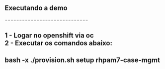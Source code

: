 ## Executando a demo
=============================

1 - Logar no openshift via oc  
2 - Executar os comandos abaixo:  
---
bash -x ./provision.sh setup rhpam7-case-mgmt  
---

